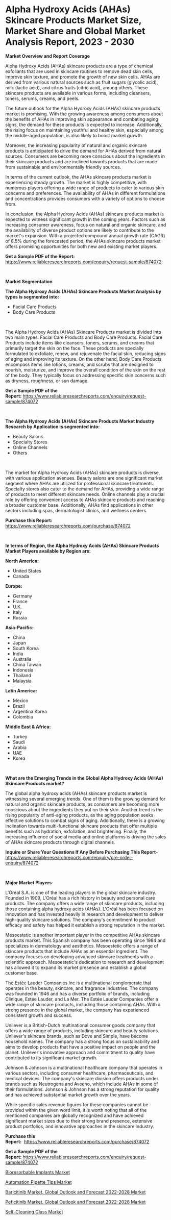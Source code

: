 <p><h1>Alpha Hydroxy Acids (AHAs) Skincare Products Market Size, Market Share and Global Market Analysis Report, 2023 - 2030</h1></p><p><strong>Market Overview and Report Coverage</strong></p>
<p><p>Alpha Hydroxy Acids (AHAs) skincare products are a type of chemical exfoliants that are used in skincare routines to remove dead skin cells, improve skin texture, and promote the growth of new skin cells. AHAs are derived from various natural sources such as fruit sugars (glycolic acid), milk (lactic acid), and citrus fruits (citric acid), among others. These skincare products are available in various forms, including cleansers, toners, serums, creams, and peels.</p><p>The future outlook for the Alpha Hydroxy Acids (AHAs) skincare products market is promising. With the growing awareness among consumers about the benefits of AHAs in improving skin appearance and combating aging signs, the demand for these products is expected to increase. Additionally, the rising focus on maintaining youthful and healthy skin, especially among the middle-aged population, is also likely to boost market growth.</p><p>Moreover, the increasing popularity of natural and organic skincare products is anticipated to drive the demand for AHAs derived from natural sources. Consumers are becoming more conscious about the ingredients in their skincare products and are inclined towards products that are made from sustainable and environmentally friendly sources.</p><p>In terms of the current outlook, the AHAs skincare products market is experiencing steady growth. The market is highly competitive, with numerous players offering a wide range of products to cater to various skin concerns and preferences. The availability of AHAs in different formulations and concentrations provides consumers with a variety of options to choose from.</p><p>In conclusion, the Alpha Hydroxy Acids (AHAs) skincare products market is expected to witness significant growth in the coming years. Factors such as increasing consumer awareness, focus on natural and organic skincare, and the availability of diverse product options are likely to contribute to the market's expansion. With a projected compound annual growth rate (CAGR) of 8.5% during the forecasted period, the AHAs skincare products market offers promising opportunities for both new and existing market players.</p></p>
<p><strong>Get a Sample PDF of the Report:</strong> <a href="https://www.reliableresearchreports.com/enquiry/request-sample/874072">https://www.reliableresearchreports.com/enquiry/request-sample/874072</a></p>
<p>&nbsp;</p>
<p><strong>Market Segmentation</strong></p>
<p><strong>The Alpha Hydroxy Acids (AHAs) Skincare Products Market Analysis by types is segmented into:</strong></p>
<p><ul><li>Facial Care Products</li><li>Body Care Products</li></ul></p>
<p>&nbsp;</p>
<p><p>The Alpha Hydroxy Acids (AHAs) Skincare Products market is divided into two main types: Facial Care Products and Body Care Products. Facial Care Products include items like cleansers, toners, serums, and creams that primarily target the skin on the face. These products are specially formulated to exfoliate, renew, and rejuvenate the facial skin, reducing signs of aging and improving its texture. On the other hand, Body Care Products encompass items like lotions, creams, and scrubs that are designed to nourish, moisturize, and improve the overall condition of the skin on the rest of the body. They typically focus on addressing specific skin concerns such as dryness, roughness, or sun damage.</p></p>
<p><strong>Get a Sample PDF of the Report:</strong>&nbsp;<a href="https://www.reliableresearchreports.com/enquiry/request-sample/874072">https://www.reliableresearchreports.com/enquiry/request-sample/874072</a></p>
<p>&nbsp;</p>
<p><strong>The Alpha Hydroxy Acids (AHAs) Skincare Products Market Industry Research by Application is segmented into:</strong></p>
<p><ul><li>Beauty Salons</li><li>Specialty Stores</li><li>Online Channels</li><li>Others</li></ul></p>
<p>&nbsp;</p>
<p><p>The market for Alpha Hydroxy Acids (AHAs) skincare products is diverse, with various application avenues. Beauty salons are one significant market segment where AHAs are utilized for professional skincare treatments. Specialty stores also cater to the demand for AHAs, providing a wide range of products to meet different skincare needs. Online channels play a crucial role by offering convenient access to AHAs skincare products and reaching a broader customer base. Additionally, AHAs find applications in other sectors including spas, dermatologist clinics, and wellness centers.</p></p>
<p><strong>Purchase this Report:</strong>&nbsp; <a href="https://www.reliableresearchreports.com/purchase/874072">https://www.reliableresearchreports.com/purchase/874072</a></p>
<p>&nbsp;</p>
<p><strong>In terms of Region, the Alpha Hydroxy Acids (AHAs) Skincare Products Market Players available by Region are:</strong></p>
<p>
    <p> <strong> North America: </strong>
        <ul>
            <li>United States</li>
            <li>Canada</li>
        </ul>
        </p> 
    <p> <strong> Europe: </strong>
        <ul>
            <li>Germany</li>
            <li>France</li>
            <li>U.K.</li>
            <li>Italy</li>
            <li>Russia</li>
        </ul>
        </p> 
    <p> <strong> Asia-Pacific: </strong>
        <ul>
            <li>China</li>
            <li>Japan</li>
            <li>South Korea</li>
            <li>India</li>
            <li>Australia</li>
            <li>China Taiwan</li>
            <li>Indonesia</li>
            <li>Thailand</li>
            <li>Malaysia</li>
        </ul>
        </p> 
    <p> <strong> Latin America: </strong>
        <ul>
            <li>Mexico</li>
            <li>Brazil</li>
            <li>Argentina Korea</li>
            <li>Colombia</li>
        </ul>
        </p> 
    <p> <strong> Middle East & Africa: </strong>
        <ul>
            <li>Turkey</li>
            <li>Saudi</li>
            <li>Arabia</li>
            <li>UAE</li>
            <li>Korea</li>
        </ul>
    </p>
    </p>
<p>&nbsp;</p>
<p><strong>What are the Emerging Trends in the Global Alpha Hydroxy Acids (AHAs) Skincare Products market?</strong></p>
<p><p>The global alpha hydroxy acids (AHAs) skincare products market is witnessing several emerging trends. One of them is the growing demand for natural and organic skincare products, as consumers are becoming more conscious about the ingredients they put on their skin. Another trend is the rising popularity of anti-aging products, as the aging population seeks effective solutions to combat signs of aging. Additionally, there is a growing inclination towards multi-functional skincare products that offer multiple benefits such as hydration, exfoliation, and brightening. Finally, the increasing influence of social media and online platforms is driving the sales of AHAs skincare products through digital channels.</p></p>
<p><strong>Inquire or Share Your Questions If Any Before Purchasing This Report</strong>- <a href="https://www.reliableresearchreports.com/enquiry/pre-order-enquiry/874072">https://www.reliableresearchreports.com/enquiry/pre-order-enquiry/874072</a></p>
<p>&nbsp;</p>
<p><strong>Major Market Players</strong></p>
<p><p>L'Oréal S.A. is one of the leading players in the global skincare industry. Founded in 1909, L'Oréal has a rich history in beauty and personal care products. The company offers a wide range of skincare products, including those containing alpha hydroxy acids (AHAs). L'Oréal has been focused on innovation and has invested heavily in research and development to deliver high-quality skincare solutions. The company's commitment to product efficacy and safety has helped it establish a strong reputation in the market.</p><p>Mesoestetic is another important player in the competitive AHAs skincare products market. This Spanish company has been operating since 1984 and specializes in dermatology and aesthetics. Mesoestetic offers a range of skincare products that include AHAs as an essential ingredient. The company focuses on developing advanced skincare treatments with a scientific approach. Mesoestetic's dedication to research and development has allowed it to expand its market presence and establish a global customer base.</p><p>The Estée Lauder Companies Inc is a multinational conglomerate that operates in the beauty, skincare, and fragrance industries. The company was founded in 1946 and has a diverse portfolio of brands, including Clinique, Estée Lauder, and La Mer. The Estée Lauder Companies offer a wide range of skincare products, including those containing AHAs. With a strong presence in the global market, the company has experienced consistent growth and success.</p><p>Unilever is a British-Dutch multinational consumer goods company that offers a wide range of products, including skincare and beauty solutions. Unilever's skincare brands, such as Dove and Simple, have become household names. The company has a strong focus on sustainability and aims to develop products that have a positive impact on people and the planet. Unilever's innovative approach and commitment to quality have contributed to its significant market growth.</p><p>Johnson & Johnson is a multinational healthcare company that operates in various sectors, including consumer healthcare, pharmaceuticals, and medical devices. The company's skincare division offers products under brands such as Neutrogena and Aveeno, which include AHAs in some of their formulations. Johnson & Johnson has a strong reputation for quality and has achieved substantial market growth over the years.</p><p>While specific sales revenue figures for these companies cannot be provided within the given word limit, it is worth noting that all of the mentioned companies are globally recognized and have achieved significant market sizes due to their strong brand presence, extensive product portfolios, and innovative approaches in the skincare industry.</p></p>
<p><strong>Purchase this Report:</strong>&nbsp;&nbsp;<a href="https://www.reliableresearchreports.com/purchase/874072">https://www.reliableresearchreports.com/purchase/874072</a></p>
<p></p>
<p><strong>Get a Sample PDF of the Report:</strong>&nbsp;<a href="https://www.reliableresearchreports.com/enquiry/request-sample/874072">https://www.reliableresearchreports.com/enquiry/request-sample/874072</a></p>
<p><p><a href="https://github.com/RoccoManning/Market-Research-Report-List-1/blob/main/bioresorbable-implants-market.md">Bioresorbable Implants Market</a></p><p><a href="https://www.reportprime.com/automation-pipette-tips-r8448">Automation Pipette Tips Market</a></p><p><a href="https://issuu.com/reportprime-2/docs/baricitinib-market-global-outlook-and-forecast-202?fr=xKAE9_zU1NQ">Baricitinib Market, Global Outlook and Forecast 2022-2028 Market</a></p><p><a href="https://issuu.com/reportprime-2/docs/peficitinib-market-global-outlook-and-forecast-202?fr=xKAE9_zU1NQ">Peficitinib Market, Global Outlook and Forecast 2022-2028 Market</a></p><p><a href="https://medium.com/@porteradams98/self-cleaning-glass-market-size-growth-forecast-2023-2030-770e2b3d0d52">Self-Cleaning Glass Market</a></p></p>